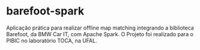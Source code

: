# barefoot-spark
Aplicação prática para realizar offline map matching integrando a biblioteca Barefoot, da BMW Car IT, com Apache Spark. O Projeto foi realizado para o PIBIC no laboratório TOCA, na UFAL.
